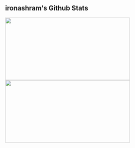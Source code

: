 ## ironashram's Github Stats
<p align = "left">
  <img src = "https://github-readme-stats.vercel.app/api?username=ironashram&hide_title=true&include_all_commits=true&show_icons=true&hide_border=true&theme=vision-friendly-dark" width = 400 height = 200>
  <img src = "https://streak-stats.demolab.com?user=ironashram&theme=dark&mode=weekly&hide_border=true" width = 400 height = 200>
</p>
